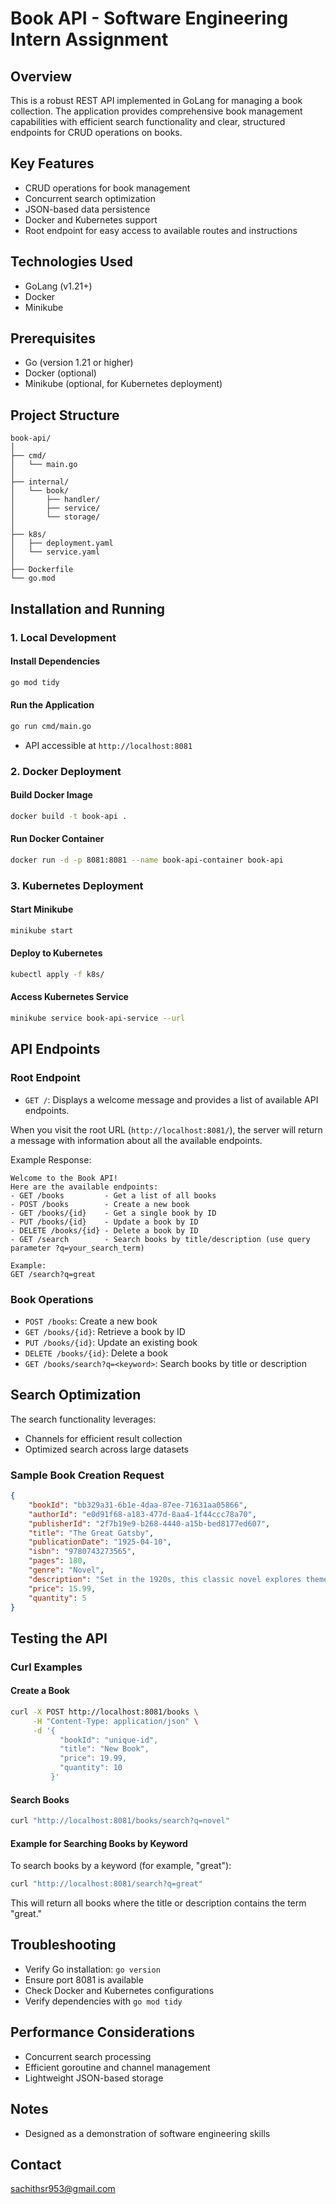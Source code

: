 # Book API - Software Engineering Intern Assignment

## Overview
This is a robust REST API implemented in GoLang for managing a book collection. The application provides comprehensive book management capabilities with efficient search functionality and clear, structured endpoints for CRUD operations on books.

## Key Features
- CRUD operations for book management
- Concurrent search optimization
- JSON-based data persistence
- Docker and Kubernetes support
- Root endpoint for easy access to available routes and instructions

## Technologies Used
- GoLang (v1.21+)
- Docker
- Minikube

## Prerequisites
- Go (version 1.21 or higher)
- Docker (optional)
- Minikube (optional, for Kubernetes deployment)

## Project Structure
```
book-api/
│
├── cmd/
│   └── main.go
│
├── internal/
│   └── book/
│       ├── handler/
│       ├── service/
│       └── storage/
│
├── k8s/
│   ├── deployment.yaml
│   └── service.yaml
│
├── Dockerfile
└── go.mod
```

## Installation and Running

### 1. Local Development

#### Install Dependencies
```bash
go mod tidy
```

#### Run the Application
```bash
go run cmd/main.go
```
- API accessible at `http://localhost:8081`

### 2. Docker Deployment

#### Build Docker Image
```bash
docker build -t book-api .
```

#### Run Docker Container
```bash
docker run -d -p 8081:8081 --name book-api-container book-api
```

### 3. Kubernetes Deployment

#### Start Minikube
```bash
minikube start
```

#### Deploy to Kubernetes
```bash
kubectl apply -f k8s/
```

#### Access Kubernetes Service
```bash
minikube service book-api-service --url
```

## API Endpoints

### Root Endpoint
- `GET /`: Displays a welcome message and provides a list of available API endpoints.

When you visit the root URL (`http://localhost:8081/`), the server will return a message with information about all the available endpoints.

Example Response:
```
Welcome to the Book API!
Here are the available endpoints:
- GET /books         - Get a list of all books
- POST /books        - Create a new book
- GET /books/{id}    - Get a single book by ID
- PUT /books/{id}    - Update a book by ID
- DELETE /books/{id} - Delete a book by ID
- GET /search        - Search books by title/description (use query parameter ?q=your_search_term)

Example:
GET /search?q=great
```

### Book Operations
- `POST /books`: Create a new book
- `GET /books/{id}`: Retrieve a book by ID
- `PUT /books/{id}`: Update an existing book
- `DELETE /books/{id}`: Delete a book
- `GET /books/search?q=<keyword>`: Search books by title or description

## Search Optimization
The search functionality leverages:
- Channels for efficient result collection
- Optimized search across large datasets

### Sample Book Creation Request
```json
{
    "bookId": "bb329a31-6b1e-4daa-87ee-71631aa05866",
    "authorId": "e0d91f68-a183-477d-8aa4-1f44ccc78a70",
    "publisherId": "2f7b19e9-b268-4440-a15b-bed8177ed607",
    "title": "The Great Gatsby",
    "publicationDate": "1925-04-10",
    "isbn": "9780743273565",
    "pages": 180,
    "genre": "Novel",
    "description": "Set in the 1920s, this classic novel explores themes of wealth, love, and the American Dream.",
    "price": 15.99,
    "quantity": 5
}
```

## Testing the API

### Curl Examples

#### Create a Book
```bash
curl -X POST http://localhost:8081/books \
     -H "Content-Type: application/json" \
     -d '{
           "bookId": "unique-id",
           "title": "New Book",
           "price": 19.99,
           "quantity": 10
         }'
```

#### Search Books
```bash
curl "http://localhost:8081/books/search?q=novel"
```

#### Example for Searching Books by Keyword
To search books by a keyword (for example, "great"):

```bash
curl "http://localhost:8081/search?q=great"
```

This will return all books where the title or description contains the term "great."

## Troubleshooting
- Verify Go installation: `go version`
- Ensure port 8081 is available
- Check Docker and Kubernetes configurations
- Verify dependencies with `go mod tidy`

## Performance Considerations
- Concurrent search processing
- Efficient goroutine and channel management
- Lightweight JSON-based storage

## Notes
- Designed as a demonstration of software engineering skills

## Contact
sachithsr953@gmail.com